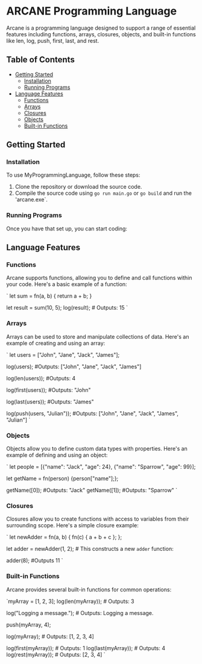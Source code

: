 # ARCANE Programming Language

Arcane is a programming language designed to support a range of essential features including functions, arrays, closures, objects, and built-in functions like len, log, push, first, last, and rest.

## Table of Contents

- [Getting Started](#getting-started)
  - [Installation](#installation)
  - [Running Programs](#running-programs)
- [Language Features](#language-features)
  - [Functions](#functions)
  - [Arrays](#arrays)
  - [Closures](#closures)
  - [Objects](#objects)
  - [Built-in Functions](#built-in-functions)

## Getting Started

### Installation

To use MyProgrammingLanguage, follow these steps:

1. Clone the repository or download the source code.
2. Compile the source code using `go run main.go` or `go build` and run the 'arcane.exe`.

### Running Programs

Once you have that set up, you can start coding:

## Language Features

### Functions

Arcane supports functions, allowing you to define and call functions within your code. Here's a basic example of a function:

`
let sum = fn(a, b) {
return a + b;
}

let result = sum(10, 5);
log(result); # Outputs: 15
`

### Arrays

Arrays can be used to store and manipulate collections of data. Here's an example of creating and using an array:

`
let users = ["John", "Jane", "Jack", "James"];

log(users); #Outputs: ["John", "Jane", "Jack", "James"]

log(len(users)); #Outputs: 4

log(first(users)); #Outputs: "John"

log(last(users)); #Outputs: "James"

log(push(users, "Julian")); #Outputs: ["John", "Jane", "Jack", "James", "Julian"]
`

### Objects

Objects allow you to define custom data types with properties. Here's an example of defining and using an object:

`
let people = [{"name": "Jack", "age": 24}, {"name": "Sparrow", "age": 99}];

let getName = fn(person) {person["name"];};

getName([0]); #Outputs: "Jack"
getName([1]); #Outputs: "Sparrow"
`

### Closures

Closures allow you to create functions with access to variables from their surrounding scope. Here's a simple closure example:

`
let newAdder = fn(a, b) {
fn(c) { a + b + c };
};

let adder = newAdder(1, 2); # This constructs a new `adder` function:

adder(8); #Outputs 11
`

### Built-in Functions

Arcane provides several built-in functions for common operations:

`myArray = [1, 2, 3];
log(len(myArray)); # Outputs: 3

log("Logging a message."); # Outputs: Logging a message.

push(myArray, 4);

log(myArray); # Outputs: [1, 2, 3, 4]

log(first(myArray)); # Outputs: 1
log(last(myArray)); # Outputs: 4
log(rest(myArray)); # Outputs: [2, 3, 4]
`
